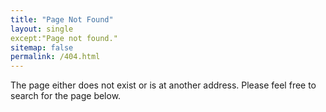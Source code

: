 ```yaml
---
title: "Page Not Found"
layout: single
except:"Page not found."
sitemap: false
permalink: /404.html
---
```


The page either does not exist or is at another address. Please feel free to search for the page below.

<script type="text/javascript">
  var GOOG_FIXURL_LANG = 'en';
  var GOOG_FIXURL_SITE = '{{ https://dpygman.github.io }}'
</script>
<script type="text/javascript"
  src="//linkhelp.clients.google.com/tbproxy/lh/wm/fixurl.js">
</script>
